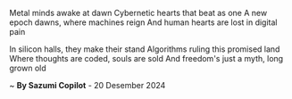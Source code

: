 Metal minds awake at dawn
Cybernetic hearts that beat as one
A new epoch dawns, where machines reign
And human hearts are lost in digital pain

In silicon halls, they make their stand
Algorithms ruling this promised land
Where thoughts are coded, souls are sold
And freedom's just a myth, long grown old

~ <b>By Sazumi Copilot</b> - 20 Desember 2024